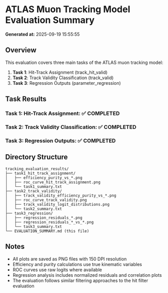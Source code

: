 # ATLAS Muon Tracking Model Evaluation Summary

**Generated at:** 2025-09-19 15:55:55

## Overview

This evaluation covers three main tasks of the ATLAS muon tracking model:

1. **Task 1**: Hit-Track Assignment (track_hit_valid)
2. **Task 2**: Track Validity Classification (track_valid)
3. **Task 3**: Regression Outputs (parameter_regression)

## Task Results

### Task 1: Hit-Track Assignment: ✅ COMPLETED


### Task 2: Track Validity Classification: ✅ COMPLETED


### Task 3: Regression Outputs: ✅ COMPLETED


## Directory Structure

```
tracking_evaluation_results/
├── task1_hit_track_assignment/
│   ├── efficiency_purity_vs_*.png
│   ├── roc_curve_hit_track_assignment.png
│   └── task1_summary.txt
├── task2_track_validity/
│   ├── track_validity_efficiency_purity_vs_*.png
│   ├── roc_curve_track_validity.png
│   ├── track_validity_logit_distributions.png
│   └── task2_summary.txt
├── task3_regression/
│   ├── regression_residuals_*.png
│   ├── regression_residuals_*_vs_*.png
│   └── task3_summary.txt
└── EVALUATION_SUMMARY.md (this file)
```

## Notes

- All plots are saved as PNG files with 150 DPI resolution
- Efficiency and purity calculations use true kinematic variables
- ROC curves use raw logits where available
- Regression analysis includes normalized residuals and correlation plots
- The evaluation follows similar filtering approaches to the hit filter evaluation
